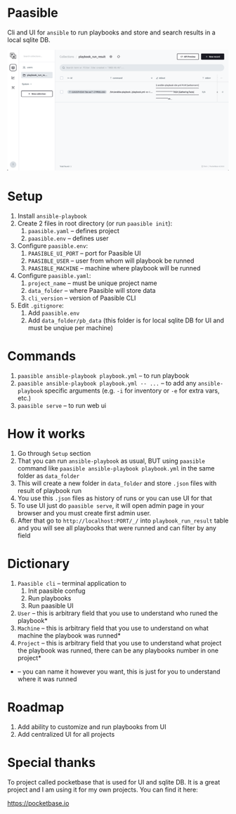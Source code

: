 # Paasible

Cli and UI for `ansible` to run playbooks and store and search results in a local sqlite DB.

![Paasible UI](./ui.png)

# Setup

1. Install `ansible-playbook`
1. Create 2 files in root directory (or run `paasible init`):
    1. `paasible.yaml` – defines project
    1. `paasible.env` – defines user
1. Configure `paasible.env`:
    1. `PAASIBLE_UI_PORT` – port for Paasible UI
    1. `PAASIBLE_USER` – user from whom will playbook be runned
    1. `PAASIBLE_MACHINE` – machine where playbook will be runned
1. Configure `paasible.yaml`:
    1. `project_name` – must be unique project name
    1. `data_folder` – where Paasible will store data
    1. `cli_version` – version of Paasible CLI
1. Edit `.gitignore`:
    1. Add `paasible.env`
    1. Add `data_folder/pb_data` (this folder is for local sqlite DB for UI and must be unqiue per machine)

# Commands

1. `paasible ansible-playbook playbook.yml` – to run playbook
1. `paasible ansible-playbook playbook.yml -- ...` – to add any `ansible-playbook` specific arguments (e.g. `-i` for inventory or `-e` for extra vars, etc.)
1. `paasible serve` – to run web ui

# How it works

1. Go through `Setup` section
1. That you can run `ansible-playbook` as usual, BUT using `paasible` command like `paasible ansible-playbook playbook.yml` in the same folder as `data_folder`
1. This will create a new folder in `data_folder` and store `.json` files with result of playbook run
1. You use this `.json` files as history of runs or you can use UI for that
1. To use UI just do `paasible serve`, it will open admin page in your browser and you must create
first admin user.
1. After that go to `http://localhost:PORT/_/` into `playbook_run_result` table and you will see all playbooks that were runned and can filter by any field

# Dictionary

1. `Paasible cli` – terminal application to
    1. Init paasible confug
    1. Run playbooks
    1. Run paasible UI
1. `User` – this is arbitrary field that you use to understand who runed the playbook*
1. `Machine` – this is arbitrary field that you use to understand on what machine the playbook was runned*
1. `Project` – this is arbitrary field that you use to understand what project the playbook was runned, there can be any playbooks number in one project*

* – you can name it however you want, this is just for you to understand where it was runned

# Roadmap

1. Add ability to customize and run playbooks from UI
1. Add centralized UI for all projects

# Special thanks

To project called pocketbase that is used for UI and sqlite DB. It is a great project and I am using it for my own projects. You can find it here:

https://pocketbase.io

